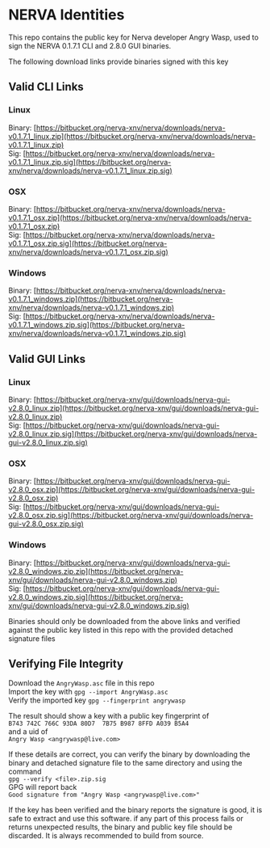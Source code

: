 # NERVA Identities

This repo contains the public key for Nerva developer Angry Wasp, used to sign the NERVA 0.1.7.1 CLI and 2.8.0 GUI binaries.

The following download links provide binaries signed with this key

## Valid CLI Links

### Linux

Binary: [https://bitbucket.org/nerva-xnv/nerva/downloads/nerva-v0.1.7.1_linux.zip](https://bitbucket.org/nerva-xnv/nerva/downloads/nerva-v0.1.7.1_linux.zip)  
Sig:    [https://bitbucket.org/nerva-xnv/nerva/downloads/nerva-v0.1.7.1_linux.zip.sig](https://bitbucket.org/nerva-xnv/nerva/downloads/nerva-v0.1.7.1_linux.zip.sig)

### OSX

Binary: [https://bitbucket.org/nerva-xnv/nerva/downloads/nerva-v0.1.7.1_osx.zip](https://bitbucket.org/nerva-xnv/nerva/downloads/nerva-v0.1.7.1_osx.zip)  
Sig:    [https://bitbucket.org/nerva-xnv/nerva/downloads/nerva-v0.1.7.1_osx.zip.sig](https://bitbucket.org/nerva-xnv/nerva/downloads/nerva-v0.1.7.1_osx.zip.sig)  

### Windows

Binary: [https://bitbucket.org/nerva-xnv/nerva/downloads/nerva-v0.1.7.1_windows.zip](https://bitbucket.org/nerva-xnv/nerva/downloads/nerva-v0.1.7.1_windows.zip)  
Sig:    [https://bitbucket.org/nerva-xnv/nerva/downloads/nerva-v0.1.7.1_windows.zip.sig](https://bitbucket.org/nerva-xnv/nerva/downloads/nerva-v0.1.7.1_windows.zip.sig)  

## Valid GUI Links

### Linux

Binary: [https://bitbucket.org/nerva-xnv/gui/downloads/nerva-gui-v2.8.0_linux.zip](https://bitbucket.org/nerva-xnv/gui/downloads/nerva-gui-v2.8.0_linux.zip)  
Sig:    [https://bitbucket.org/nerva-xnv/gui/downloads/nerva-gui-v2.8.0_linux.zip.sig](https://bitbucket.org/nerva-xnv/gui/downloads/nerva-gui-v2.8.0_linux.zip.sig)

### OSX

Binary: [https://bitbucket.org/nerva-xnv/gui/downloads/nerva-gui-v2.8.0_osx.zip](https://bitbucket.org/nerva-xnv/gui/downloads/nerva-gui-v2.8.0_osx.zip)  
Sig:    [https://bitbucket.org/nerva-xnv/gui/downloads/nerva-gui-v2.8.0_osx.zip.sig](https://bitbucket.org/nerva-xnv/gui/downloads/nerva-gui-v2.8.0_osx.zip.sig)  

### Windows

Binary: [https://bitbucket.org/nerva-xnv/gui/downloads/nerva-gui-v2.8.0_windows.zip.zip](https://bitbucket.org/nerva-xnv/gui/downloads/nerva-gui-v2.8.0_windows.zip)  
Sig:    [https://bitbucket.org/nerva-xnv/gui/downloads/nerva-gui-v2.8.0_windows.zip.sig](https://bitbucket.org/nerva-xnv/gui/downloads/nerva-gui-v2.8.0_windows.zip.sig) 


Binaries should only be downloaded from the above links and verified against the public key listed in this repo with the provided detached signature files

## Verifying File Integrity

Download the `AngryWasp.asc` file in this repo  
Import the key with `gpg --import AngryWasp.asc`  
Verify the imported key `gpg --fingerprint angrywasp`  

The result should show a key with a public key fingerprint of  
`B743 742C 766C 93DA 80D7  7B75 B987 8FFD A039 B5A4`  
and a uid of  
`Angry Wasp <angrywasp@live.com>`

If these details are correct, you can verify the binary by downloading the binary and detached signature file to the same directory and using the command  
`gpg --verify <file>.zip.sig`  
GPG will report back  
`Good signature from "Angry Wasp <angrywasp@live.com>"`

If the key has been verified and the binary reports the signature is good, it is safe to extract and use this software. if any part of this process fails or returns unexpected results, the binary and public key file should be discarded. It is always recommended to build from source.